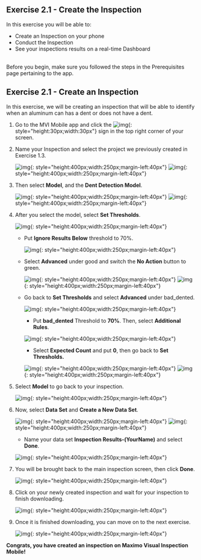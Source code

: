 <h2>Exercise 2.1 - Create the Inspection</h2>

In this exercise you will be able to:

- Create an Inspection on your phone
- Conduct the Inspection
- See your inspections results on a real-time Dashboard

<br>
Before you begin, make sure you followed the steps in the Prerequisites page pertaining to the app.

<h2>Exercise 2.1 - Create an Inspection</h2>

In this exercise, we will be creating an inspection that will be able to identify when an aluminum can has a dent or does not have a dent.

1. Go to the MVI Mobile app and click the ![img](/img/mvi_8.4/img-exerciseTwo/img-exercise2-1/plusSign.jpg){: style="height:30px;width:30px"} sign in the top right corner of your screen.

2. Name your Inspection and select the project we previously created in Exercise 1.3.

    ![img](/img/mvi_8.4/img-exerciseTwo/img-exercise2-1/inspectPhoto1.png){: style="height:400px;width:250px;margin-left:40px"}
    ![img](/img/mvi_8.4/img-exerciseTwo/img-exercise2-1/inspectPhoto2.png){: style="height:400px;width:250px;margin-left:40px"}

3. Then select <b>Model</b>, and the <b>Dent Detection Model</b>.

    ![img](/img/mvi_8.4/img-exerciseTwo/img-exercise2-1/inspectPhoto3.png){: style="height:400px;width:250px;margin-left:40px"}
    ![img](/img/mvi_8.4/img-exerciseTwo/img-exercise2-1/model.png){: style="height:400px;width:250px;margin-left:40px"}

4. After you select the model, select <b>Set Thresholds</b>.

    ![img](/img/mvi_8.4/img-exerciseTwo/img-exercise2-1/setT.png){: style="height:400px;width:250px;margin-left:40px"}

    - Put <b>Ignore Results Below</b> threshold to 70%.

        ![img](/img/mvi_8.4/img-exerciseTwo/img-exercise2-1/ignoreR.png){: style="height:400px;width:250px;margin-left:40px"}

    - Select <b>Advanced</b> under good and switch the <b>No Action</b> button to green.

        ![img](/img/mvi_8.4/img-exerciseTwo/img-exercise2-1/good.png){: style="height:400px;width:250px;margin-left:40px"}
        ![img](/img/mvi_8.4/img-exerciseTwo/img-exercise2-1/noAction.png){: style="height:400px;width:250px;margin-left:40px"}

    - Go back to <b>Set Thresholds</b> and select <b>Advanced</b> under bad_dented.

        ![img](/img/mvi_8.4/img-exerciseTwo/img-exercise2-1/baddentedA.png){: style="height:400px;width:250px;margin-left:40px"}

        - Put <b>bad_dented</b> Threshold to <b>70%</b>. Then, select <b>Additional Rules</b>.

        ![img](/img/mvi_8.4/img-exerciseTwo/img-exercise2-1/additionalR.png){: style="height:400px;width:250px;margin-left:40px"}
        

        - Select <b>Expected Count</b> and put <b>0</b>, then go back to <b>Set Thresholds.</b>

        ![img](/img/mvi_8.4/img-exerciseTwo/img-exercise2-1/expectedC.png){: style="height:400px;width:250px;margin-left:40px"}
        ![img](/img/mvi_8.4/img-exerciseTwo/img-exercise2-1/expected0.png){: style="height:400px;width:250px;margin-left:40px"}

5. Select <b>Model</b> to go back to your inspection.

    ![img](/img/mvi_8.4/img-exerciseTwo/img-exercise2-1/modelS.png){: style="height:400px;width:250px;margin-left:40px"}

6. Now, select <b>Data Set</b> and <b>Create a New Data Set</b>.

    ![img](/img/mvi_8.4/img-exerciseTwo/img-exercise2-1/dataS.png){: style="height:400px;width:250px;margin-left:40px"}
    ![img](/img/mvi_8.4/img-exerciseTwo/img-exercise2-1/dataS2.png){: style="height:400px;width:250px;margin-left:40px"}

    - Name your data set <b>Inspection Results-(YourName)</b> and select <b>Done</b>.

    ![img](/img/mvi_8.4/img-exerciseTwo/img-exercise2-1/newDS.png){: style="height:400px;width:250px;margin-left:40px"}
 
7. You will be brought back to the main inspection screen, then click <b>Done</b>.

    ![img](/img/mvi_8.4/img-exerciseTwo/img-exercise2-1/done.png){: style="height:400px;width:250px;margin-left:40px"}

8. Click on your newly created inspection and wait for your inspection to finish downloading. 

    ![img](/img/mvi_8.4/img-exerciseTwo/img-exercise2-1/downloading.png){: style="height:400px;width:250px;margin-left:40px"}

9. Once it is finished downloading, you can move on to the next exercise.

    ![img](/img/mvi_8.4/img-exerciseTwo/img-exercise2-1/downloaded.png){: style="height:400px;width:250px;margin-left:40px"}

<b>Congrats, you have created an inspection on Maximo Visual Inspection Mobile!</b>
